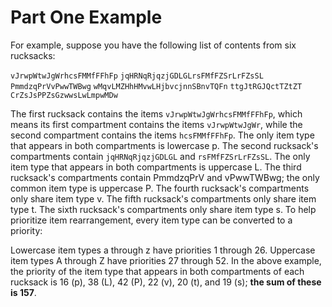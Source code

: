 # Part One Example

For example, suppose you have the following list of contents from six rucksacks:

`vJrwpWtwJgWrhcsFMMfFFhFp`
`jqHRNqRjqzjGDLGLrsFMfFZSrLrFZsSL`
`PmmdzqPrVvPwwTWBwg`
`wMqvLMZHhHMvwLHjbvcjnnSBnvTQFn`
`ttgJtRGJQctTZtZT`
`CrZsJsPPZsGzwwsLwLmpwMDw`

The first rucksack contains the items `vJrwpWtwJgWrhcsFMMfFFhFp`, which means its first compartment contains the items `vJrwpWtwJgWr`, while the second compartment contains the items `hcsFMMfFFhFp`. The only item type that appears in both compartments is lowercase p.
The second rucksack's compartments contain `jqHRNqRjqzjGDLGL` and `rsFMfFZSrLrFZsSL`. The only item type that appears in both compartments is uppercase L.
The third rucksack's compartments contain PmmdzqPrV and vPwwTWBwg; the only common item type is uppercase P.
The fourth rucksack's compartments only share item type v.
The fifth rucksack's compartments only share item type t.
The sixth rucksack's compartments only share item type s.
To help prioritize item rearrangement, every item type can be converted to a priority:

Lowercase item types a through z have priorities 1 through 26.
Uppercase item types A through Z have priorities 27 through 52.
In the above example, the priority of the item type that appears in both compartments of each rucksack is 16 (p), 38 (L), 42 (P), 22 (v), 20 (t), and 19 (s); **the sum of these is 157**.
